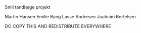 Smil tandlæge projekt

Martin Hansen
Emilie Bang
Lasse Andersen
Joahcim Bertelsen

DO COPY THIS AND REDISTRIBUTE EVERYWHERE
